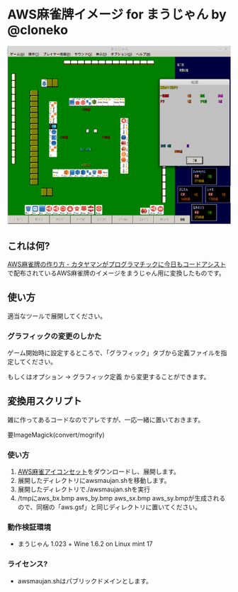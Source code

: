 # AWS麻雀牌イメージ for まうじゃん by @cloneko

![一気通貫](sample.png)

## これは何?

[AWS麻雀牌の作り方 - カタヤマンがプログラマチックに今日もコードアシスト](http://c9katayama.hatenablog.com/entry/2014/12/15/002712)で配布されているAWS麻雀牌のイメージをまうじゃん用に変換したものです。

## 使い方

適当なツールで展開してください。

### グラフィックの変更のしかた

ゲーム開始時に設定するところで、「グラフィック」タブから定義ファイルを指定してください。

もしくはオプション → グラフィック定義 から変更することができます。

## 変換用スクリプト

雑に作ってあるコードなのでアレですが、一応一緒に置いておきます。

要ImageMagick(convert/mogrify)

### 使い方

1. [AWS麻雀アイコンセット](http://aws-cloud.s3.amazonaws.com/mahjong/icon.zip)をダウンロードし、展開します。
2. 展開したディレクトリにawsmaujan.shを移動します。
3. 展開したディレクトリで./awsmaujan.shを実行
4. /tmpにaws_bx.bmp aws_by.bmp aws_sx.bmp aws_sy.bmpが生成されるので、同梱の「aws.gsf」と同じディレクトリに置いてください。


### 動作検証環境

* まうじゃん 1.023 + Wine 1.6.2 on Linux mint 17

### ライセンス?

* awsmaujan.shはパブリックドメインとします。
